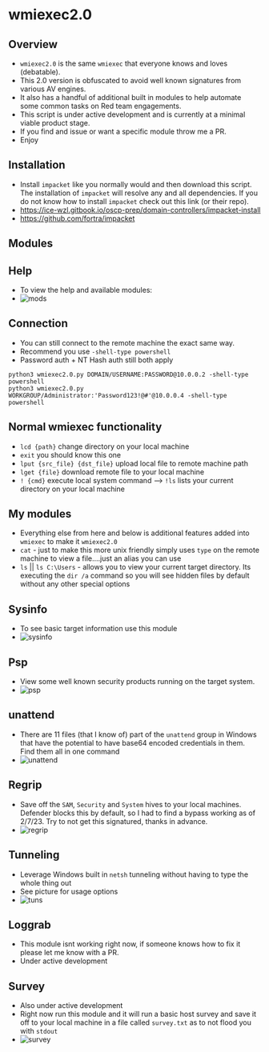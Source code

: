 # wmiexec2.0
## Overview
- `wmiexec2.0` is the same `wmiexec` that everyone knows and loves (debatable).  
- This 2.0 version is obfuscated to avoid well known signatures from various AV engines.  
- It also has a handful of additional built in modules to help automate some common tasks on Red team engagements.  
- This script is under active development and is currently at a minimal viable product stage.  
- If you find and issue or want a specific module throw me a PR. 
- Enjoy 
## Installation
- Install `impacket` like you normally would and then download this script.  The installation of `impacket` will resolve any and all dependencies.  If you do not know how to install `impacket` check out this link (or their repo).
- https://ice-wzl.gitbook.io/oscp-prep/domain-controllers/impacket-install 
- https://github.com/fortra/impacket
## Modules 
## Help 
- To view the help and available modules:
- ![mods](https://user-images.githubusercontent.com/75596877/217378727-77c423c0-312a-47ef-90dd-cf4b3acf2804.png)
## Connection
- You can still connect to the remote machine the exact same way.
- Recommend you use `-shell-type powershell` 
- Password auth + NT Hash auth still both apply 
````
python3 wmiexec2.0.py DOMAIN/USERNAME:PASSWORD@10.0.0.2 -shell-type powershell
python3 wmiexec2.0.py WORKGROUP/Administrator:'Password123!@#'@10.0.0.4 -shell-type powershell
````
## Normal wmiexec functionality 
- `lcd {path}` change directory on your local machine
- `exit` you should know this one
- `lput {src_file} {dst_file}` upload local file to remote machine path 
- `lget {file}` download remote file to your local machine
- `! {cmd}` execute local system command --> `!ls` lists your current directory on your local machine 
## My modules
- Everything else from here and below is additional features added into `wmiexec` to make it `wmiexec2.0`
- `cat` - just to make this more unix friendly simply uses `type` on the remote machine to view a file....just an alias you can use
- `ls` || `ls C:\Users` - allows you to view your current target directory. Its executing the `dir /a` command so you will see hidden files by default without any other special options
## Sysinfo
- To see basic target information use this module
- ![sysinfo](https://user-images.githubusercontent.com/75596877/217378824-d1c3035c-ded6-44bf-88dc-66185ad46a62.png)
## Psp
- View some well known security products running on the target system.
- ![psp](https://user-images.githubusercontent.com/75596877/217379644-57029cef-0651-4017-ae31-6c0f48e33597.png)
## unattend
- There are 11 files (that I know of) part of the `unattend` group in Windows that have the potential to have base64 encoded credentials in them. Find them all in one command
- ![unattend](https://user-images.githubusercontent.com/75596877/217379773-ef4ce892-d961-4aa4-9bda-5ebe40b171a0.png)
## Regrip
- Save off the `SAM`, `Security` and `System` hives to your local machines.  Defender blocks this by default, so I had to find a bypass working as of 2/7/23.  Try to not get this signatured, thanks in advance.
- ![regrip](https://user-images.githubusercontent.com/75596877/217379936-deee6179-238b-4a80-b342-e29e1a4e865b.png)
## Tunneling
- Leverage Windows built in `netsh` tunneling without having to type the whole thing out 
- See picture for usage options
- ![tuns](https://user-images.githubusercontent.com/75596877/217380037-21698459-fe6d-42d5-90f2-41463681a525.png)
## Loggrab
- This module isnt working right now, if someone knows how to fix it please let me know with a PR.
- Under active development
## Survey
- Also under active development
- Right now run this module and it will run a basic host survey and save it off to your local machine in a file called `survey.txt` as to not flood you with `stdout`
- ![survey](https://user-images.githubusercontent.com/75596877/217380259-d394762c-892a-4b02-8caa-510a5583e8eb.png)
